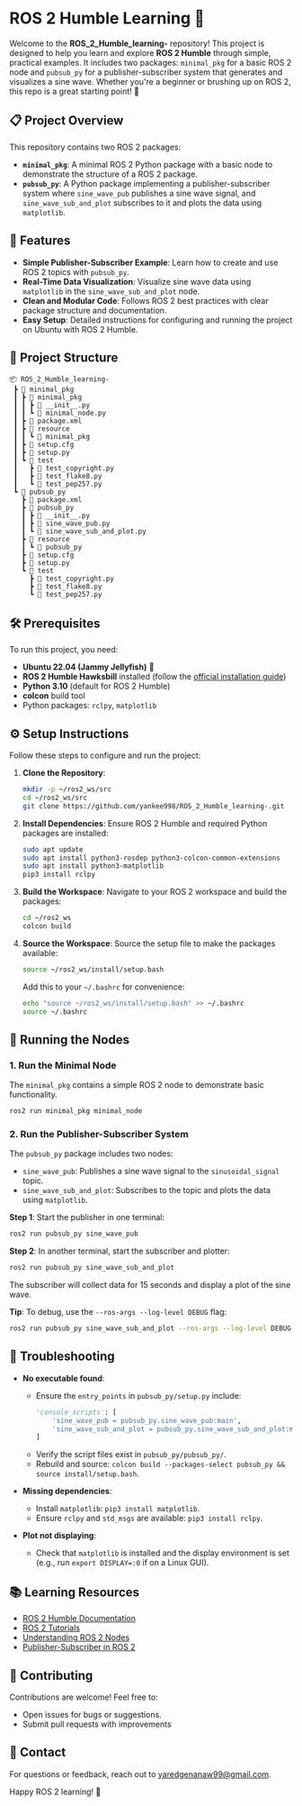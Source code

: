 # ROS 2 Humble Learning 🚀

Welcome to the **ROS_2_Humble_learning-** repository! This project is designed to help you learn and explore **ROS 2 Humble** through simple, practical examples. It includes two packages: `minimal_pkg` for a basic ROS 2 node and `pubsub_py` for a publisher-subscriber system that generates and visualizes a sine wave. Whether you're a beginner or brushing up on ROS 2, this repo is a great starting point! 🎉

## 📋 Project Overview

This repository contains two ROS 2 packages:
- **`minimal_pkg`**: A minimal ROS 2 Python package with a basic node to demonstrate the structure of a ROS 2 package.
- **`pubsub_py`**: A Python package implementing a publisher-subscriber system where `sine_wave_pub` publishes a sine wave signal, and `sine_wave_sub_and_plot` subscribes to it and plots the data using `matplotlib`.

## 🌟 Features

- **Simple Publisher-Subscriber Example**: Learn how to create and use ROS 2 topics with `pubsub_py`.
- **Real-Time Data Visualization**: Visualize sine wave data using `matplotlib` in the `sine_wave_sub_and_plot` node.
- **Clean and Modular Code**: Follows ROS 2 best practices with clear package structure and documentation.
- **Easy Setup**: Detailed instructions for configuring and running the project on Ubuntu with ROS 2 Humble.

## 📂 Project Structure

```
📦 ROS_2_Humble_learning-
 ┣ 📂 minimal_pkg
 ┃ ┣ 📂 minimal_pkg
 ┃ ┃ ┣ 📜 __init__.py
 ┃ ┃ ┗ 📜 minimal_node.py
 ┃ ┣ 📜 package.xml
 ┃ ┣ 📂 resource
 ┃ ┃ ┗ 📜 minimal_pkg
 ┃ ┣ 📜 setup.cfg
 ┃ ┣ 📜 setup.py
 ┃ ┗ 📂 test
 ┃   ┣ 📜 test_copyright.py
 ┃   ┣ 📜 test_flake8.py
 ┃   ┗ 📜 test_pep257.py
 ┗ 📂 pubsub_py
   ┣ 📜 package.xml
   ┣ 📂 pubsub_py
   ┃ ┣ 📜 __init__.py
   ┃ ┣ 📜 sine_wave_pub.py
   ┃ ┗ 📜 sine_wave_sub_and_plot.py
   ┣ 📂 resource
   ┃ ┗ 📜 pubsub_py
   ┣ 📜 setup.cfg
   ┣ 📜 setup.py
   ┗ 📂 test
     ┣ 📜 test_copyright.py
     ┣ 📜 test_flake8.py
     ┗ 📜 test_pep257.py
```

## 🛠 Prerequisites

To run this project, you need:
- **Ubuntu 22.04 (Jammy Jellyfish)** 🐧
- **ROS 2 Humble Hawksbill** installed (follow the [official installation guide](https://docs.ros.org/en/humble/Installation.html))
- **Python 3.10** (default for ROS 2 Humble)
- **colcon** build tool
- Python packages: `rclpy`, `matplotlib`

## ⚙️ Setup Instructions

Follow these steps to configure and run the project:

1. **Clone the Repository**:
   ```bash
   mkdir -p ~/ros2_ws/src
   cd ~/ros2_ws/src
   git clone https://github.com/yankee998/ROS_2_Humble_learning-.git
   ```

2. **Install Dependencies**:
   Ensure ROS 2 Humble and required Python packages are installed:
   ```bash
   sudo apt update
   sudo apt install python3-rosdep python3-colcon-common-extensions
   sudo apt install python3-matplotlib
   pip3 install rclpy
   ```

3. **Build the Workspace**:
   Navigate to your ROS 2 workspace and build the packages:
   ```bash
   cd ~/ros2_ws
   colcon build
   ```

4. **Source the Workspace**:
   Source the setup file to make the packages available:
   ```bash
   source ~/ros2_ws/install/setup.bash
   ```

   Add this to your `~/.bashrc` for convenience:
   ```bash
   echo "source ~/ros2_ws/install/setup.bash" >> ~/.bashrc
   source ~/.bashrc
   ```

## 🚀 Running the Nodes

### 1. Run the Minimal Node
The `minimal_pkg` contains a simple ROS 2 node to demonstrate basic functionality.

```bash
ros2 run minimal_pkg minimal_node
```

### 2. Run the Publisher-Subscriber System
The `pubsub_py` package includes two nodes:
- `sine_wave_pub`: Publishes a sine wave signal to the `sinusoidal_signal` topic.
- `sine_wave_sub_and_plot`: Subscribes to the topic and plots the data using `matplotlib`.

**Step 1**: Start the publisher in one terminal:
```bash
ros2 run pubsub_py sine_wave_pub
```

**Step 2**: In another terminal, start the subscriber and plotter:
```bash
ros2 run pubsub_py sine_wave_sub_and_plot
```

The subscriber will collect data for 15 seconds and display a plot of the sine wave.

**Tip**: To debug, use the `--ros-args --log-level DEBUG` flag:
```bash
ros2 run pubsub_py sine_wave_sub_and_plot --ros-args --log-level DEBUG
```

## 🐞 Troubleshooting

- **No executable found**:
  - Ensure the `entry_points` in `pubsub_py/setup.py` include:
    ```python
    'console_scripts': [
        'sine_wave_pub = pubsub_py.sine_wave_pub:main',
        'sine_wave_sub_and_plot = pubsub_py.sine_wave_sub_and_plot:main',
    ]
    ```
  - Verify the script files exist in `pubsub_py/pubsub_py/`.
  - Rebuild and source: `colcon build --packages-select pubsub_py && source install/setup.bash`.

- **Missing dependencies**:
  - Install `matplotlib`: `pip3 install matplotlib`.
  - Ensure `rclpy` and `std_msgs` are available: `pip3 install rclpy`.

- **Plot not displaying**:
  - Check that `matplotlib` is installed and the display environment is set (e.g., run `export DISPLAY=:0` if on a Linux GUI).

## 📚 Learning Resources

- [ROS 2 Humble Documentation](https://docs.ros.org/en/humble/index.html)
- [ROS 2 Tutorials](https://docs.ros.org/en/humble/Tutorials.html)
- [Understanding ROS 2 Nodes](https://docs.ros.org/en/humble/Tutorials/Understanding-ROS2-Nodes.html)
- [Publisher-Subscriber in ROS 2](https://docs.ros.org/en/humble/Tutorials/Writing-A-Simple-Py-Publisher-And-Subscriber.html)

## 🤝 Contributing

Contributions are welcome! Feel free to:
- Open issues for bugs or suggestions.
- Submit pull requests with improvements 

## 📧 Contact

For questions or feedback, reach out to [yaredgenanaw99@gmail.com](mailto:yaredgenanaw99@gmail.com).

Happy ROS 2 learning! 🌈